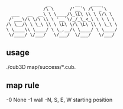 
                   __         __    ____      
                  /\ \      /'__`\ /\  _`\    
      ___   __  __\ \ \____/\_\L\ \\ \ \/\ \  
     /'___\/\ \/\ \\ \ '__`\/_/_\_<_\ \ \ \ \ 
    /\ \__/\ \ \_\ \\ \ \L\ \/\ \L\ \\ \ \_\ \
    \ \____\\ \____/ \ \_,__/\ \____/ \ \____/
     \/____/ \/___/   \/___/  \/___/   \/___/ 
                                              
                                              
## usage
./cub3D map/success/*.cub.

## map rule

-0 None
-1 wall
-N, S, E, W starting position
